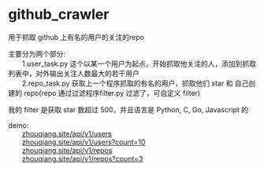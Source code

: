 # github_crawler

用于抓取 github 上有名的用户的关注的repo

主要分为两个部分:
<br/>&emsp;&emsp;1.user_task.py 这个以某一个用户为起点，开始抓取他关注的人，添加到抓取列表中，对外输出关注人数最大的若干用户
<br/>&emsp;&emsp;2.repo_task.py 获取上一个程序抓取的有名的用户，抓取他们 star 和 自己创建的 repo(repo 通过过滤程序filter.py 过滤了，可自定义 filter)

我的 filter 是获取 star 数超过 500，并且语言是 Python, C, Go, Javascript 的

demo:
    <br/>&emsp;&emsp;[zhouqiang.site/api/v1/users](http://zhouqiang.site/api/v1/users)
    <br/>&emsp;&emsp;[zhouqiang.site/api/v1/users?count=10](http://zhouqiang.site/api/v1/users?count=10)
    <br/>&emsp;&emsp;[zhouqiang.site/api/v1/repos](http://zhouqiang.site/api/v1/repos)
    <br/>&emsp;&emsp;[zhouqiang.site/api/v1/repos?count=3](http://zhouqiang.site/api/v1/repos?count=3)
